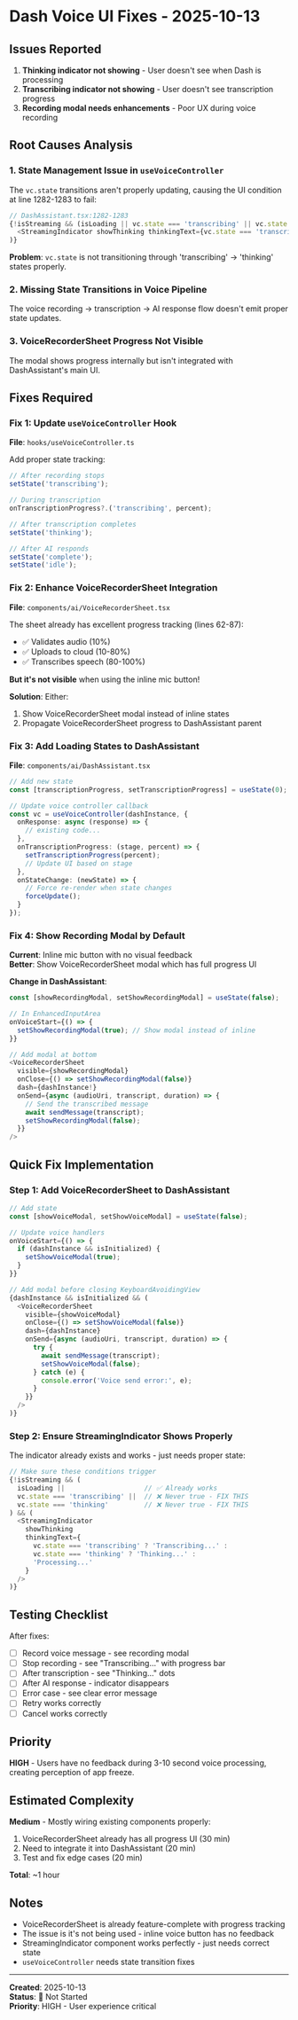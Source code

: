 # Dash Voice UI Fixes - 2025-10-13

## Issues Reported
1. **Thinking indicator not showing** - User doesn't see when Dash is processing
2. **Transcribing indicator not showing** - User doesn't see transcription progress  
3. **Recording modal needs enhancements** - Poor UX during voice recording

## Root Causes Analysis

### 1. State Management Issue in `useVoiceController`
The `vc.state` transitions aren't properly updating, causing the UI condition at line 1282-1283 to fail:

```typescript
// DashAssistant.tsx:1282-1283
{!isStreaming && (isLoading || vc.state === 'transcribing' || vc.state === 'thinking') && (
  <StreamingIndicator showThinking thinkingText={vc.state === 'transcribing' ? 'Transcribing...' : 'Thinking...'} />
)}
```

**Problem**: `vc.state` is not transitioning through 'transcribing' → 'thinking' states properly.

### 2. Missing State Transitions in Voice Pipeline
The voice recording → transcription → AI response flow doesn't emit proper state updates.

### 3. VoiceRecorderSheet Progress Not Visible
The modal shows progress internally but isn't integrated with DashAssistant's main UI.

## Fixes Required

### Fix 1: Update `useVoiceController` Hook

**File**: `hooks/useVoiceController.ts`

Add proper state tracking:
```typescript
// After recording stops
setState('transcribing');

// During transcription
onTranscriptionProgress?.('transcribing', percent);

// After transcription completes  
setState('thinking');

// After AI responds
setState('complete');
setState('idle');
```

### Fix 2: Enhance VoiceRecorderSheet Integration

**File**: `components/ai/VoiceRecorderSheet.tsx`

The sheet already has excellent progress tracking (lines 62-87):
- ✅ Validates audio (10%)
- ✅ Uploads to cloud (10-80%)
- ✅ Transcribes speech (80-100%)

**But it's not visible** when using the inline mic button!

**Solution**: Either:
1. Show VoiceRecorderSheet modal instead of inline states
2. Propagate VoiceRecorderSheet progress to DashAssistant parent

### Fix 3: Add Loading States to DashAssistant

**File**: `components/ai/DashAssistant.tsx`

```typescript
// Add new state
const [transcriptionProgress, setTranscriptionProgress] = useState(0);

// Update voice controller callback
const vc = useVoiceController(dashInstance, {
  onResponse: async (response) => {
    // existing code...
  },
  onTranscriptionProgress: (stage, percent) => {
    setTranscriptionProgress(percent);
    // Update UI based on stage
  },
  onStateChange: (newState) => {
    // Force re-render when state changes
    forceUpdate();
  }
});
```

### Fix 4: Show Recording Modal by Default

**Current**: Inline mic button with no visual feedback  
**Better**: Show VoiceRecorderSheet modal which has full progress UI

**Change in DashAssistant**:
```typescript
const [showRecordingModal, setShowRecordingModal] = useState(false);

// In EnhancedInputArea
onVoiceStart={() => {
  setShowRecordingModal(true); // Show modal instead of inline
}}

// Add modal at bottom
<VoiceRecorderSheet
  visible={showRecordingModal}
  onClose={() => setShowRecordingModal(false)}
  dash={dashInstance!}
  onSend={async (audioUri, transcript, duration) => {
    // Send the transcribed message
    await sendMessage(transcript);
    setShowRecordingModal(false);
  }}
/>
```

## Quick Fix Implementation

### Step 1: Add VoiceRecorderSheet to DashAssistant

```typescript
// Add state
const [showVoiceModal, setShowVoiceModal] = useState(false);

// Update voice handlers
onVoiceStart={() => {
  if (dashInstance && isInitialized) {
    setShowVoiceModal(true);
  }
}}

// Add modal before closing KeyboardAvoidingView
{dashInstance && isInitialized && (
  <VoiceRecorderSheet
    visible={showVoiceModal}
    onClose={() => setShowVoiceModal(false)}
    dash={dashInstance}
    onSend={async (audioUri, transcript, duration) => {
      try {
        await sendMessage(transcript);
        setShowVoiceModal(false);
      } catch (e) {
        console.error('Voice send error:', e);
      }
    }}
  />
)}
```

### Step 2: Ensure StreamingIndicator Shows Properly

The indicator already exists and works - just needs proper state:

```typescript
// Make sure these conditions trigger
{!isStreaming && (
  isLoading ||                    // ✅ Already works
  vc.state === 'transcribing' ||  // ❌ Never true - FIX THIS
  vc.state === 'thinking'         // ❌ Never true - FIX THIS
) && (
  <StreamingIndicator 
    showThinking 
    thinkingText={
      vc.state === 'transcribing' ? 'Transcribing...' : 
      vc.state === 'thinking' ? 'Thinking...' :
      'Processing...'
    } 
  />
)}
```

## Testing Checklist

After fixes:
- [ ] Record voice message - see recording modal
- [ ] Stop recording - see "Transcribing..." with progress bar
- [ ] After transcription - see "Thinking..." dots
- [ ] After AI response - indicator disappears
- [ ] Error case - see clear error message
- [ ] Retry works correctly
- [ ] Cancel works correctly

## Priority

**HIGH** - Users have no feedback during 3-10 second voice processing, creating perception of app freeze.

## Estimated Complexity

**Medium** - Mostly wiring existing components properly:
1. VoiceRecorderSheet already has all progress UI (30 min)
2. Need to integrate it into DashAssistant (20 min)
3. Test and fix edge cases (20 min)

**Total**: ~1 hour

## Notes

- VoiceRecorderSheet is already feature-complete with progress tracking
- The issue is it's not being used - inline voice button has no feedback
- StreamingIndicator component works perfectly - just needs correct state
- `useVoiceController` needs state transition fixes

---

**Created**: 2025-10-13  
**Status**: 🔴 Not Started  
**Priority**: HIGH - User experience critical
